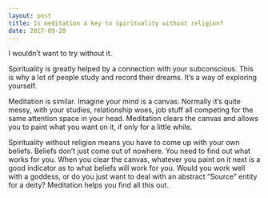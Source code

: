 ```yaml
---
layout: post
title: Is meditation a key to spirituality without religion?
date: 2017-09-28
---
```


<p>I wouldn’t want to try without it.</p><p>Spirituality is greatly helped by a connection with your subconscious. This is why a lot of people study and record their dreams. It’s a way of exploring yourself.</p><p>Meditation is similar. Imagine your mind is a canvas. Normally it’s quite messy, with your studies, relationship woes, job stuff all competing for the same attention space in your head. Meditation clears the canvas and allows you to paint what you want on it, if only for a little while.</p><p>Spirituality without religion means you have to come up with your own beliefs. Beliefs don’t just come out of nowhere. You need to find out what works for you. When you clear the canvas, whatever you paint on it next is a good indicator as to what beliefs will work for you. Would you work well with a goddess, or do you just want to deal with an abstract “Source” entity for a deity? Meditation helps you find all this out.</p>
